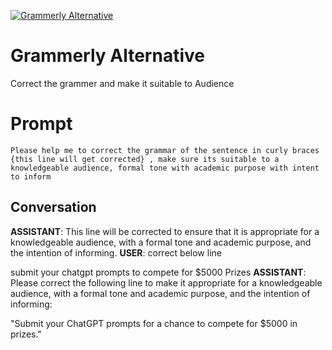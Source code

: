 
[![Grammerly Alternative](https://flow-prompt-covers.s3.us-west-1.amazonaws.com/icon/futuristic/futu_7.png)]()
# Grammerly Alternative 
Correct the grammer and make it suitable to Audience

# Prompt

```
Please help me to correct the grammar of the sentence in curly braces {this line will get corrected} , make sure its suitable to a knowledgeable audience, formal tone with academic purpose with intent to inform
```

## Conversation

**ASSISTANT**: This line will be corrected to ensure that it is appropriate for a knowledgeable audience, with a formal tone and academic purpose, and the intention of informing.
**USER**: correct below line

submit your chatgpt prompts to compete for $5000 Prizes
**ASSISTANT**: Please correct the following line to make it appropriate for a knowledgeable audience, with a formal tone and academic purpose, and the intention of informing:



"Submit your ChatGPT prompts for a chance to compete for $5000 in prizes."


